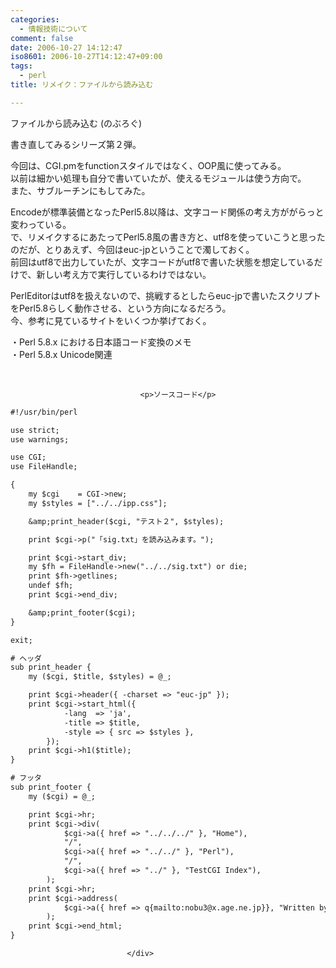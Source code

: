 ```yaml
---
categories:
  - 情報技術について
comment: false
date: 2006-10-27 14:12:47
iso8601: 2006-10-27T14:12:47+09:00
tags:
  - perl
title: リメイク：ファイルから読み込む

---
```


<div class="entry-body">
                                 <p>ファイルから読み込む (のぶろぐ)</p>

<p>書き直してみるシリーズ第２弾。</p>

<p>今回は、CGI.pmをfunctionスタイルではなく、OOP風に使ってみる。<br />
以前は細かい処理も自分で書いていたが、使えるモジュールは使う方向で。<br />
また、サブルーチンにもしてみた。</p>

<p>Encodeが標準装備となったPerl5.8以降は、文字コード関係の考え方ががらっと変わっている。<br />
で、リメイクするにあたってPerl5.8風の書き方と、utf8を使っていこうと思ったのだが、とりあえず、今回はeuc-jpということで濁しておく。<br />前回はutf8で出力していたが、文字コードがutf8で書いた状態を想定しているだけで、新しい考え方で実行しているわけではない。</p>

<p>PerlEditorはutf8を扱えないので、挑戦するとしたらeuc-jpで書いたスクリプトをPerl5.8らしく動作させる、という方向になるだろう。<br />
今、参考に見ているサイトをいくつか挙げておく。</p>

<p>・Perl 5.8.x における日本語コード変換のメモ<br />
・Perl 5.8.x Unicode関連</p>

<p><br /></p>
                              
                                 <p>ソースコード</p>

```default
#!/usr/bin/perl

use strict;
use warnings;

use CGI;
use FileHandle;

{
    my $cgi    = CGI->new;
    my $styles = ["../../ipp.css"];

    &amp;print_header($cgi, "テスト２", $styles);

    print $cgi->p("「sig.txt」を読み込みます。");

    print $cgi->start_div;
    my $fh = FileHandle->new("../../sig.txt") or die;
    print $fh->getlines;
    undef $fh;
    print $cgi->end_div;

    &amp;print_footer($cgi);
}

exit;

# ヘッダ
sub print_header {
    my ($cgi, $title, $styles) = @_;

    print $cgi->header({ -charset => "euc-jp" });
    print $cgi->start_html({
            -lang  => 'ja',
            -title => $title,
            -style => { src => $styles },
        });
    print $cgi->h1($title);
}

# フッタ
sub print_footer {
    my ($cgi) = @_;

    print $cgi->hr;
    print $cgi->div(
            $cgi->a({ href => "../../../" }, "Home"),
            "/",
            $cgi->a({ href => "../../" }, "Perl"),
            "/",
            $cgi->a({ href => "../" }, "TestCGI Index"),
        );
    print $cgi->hr;
    print $cgi->address(
            $cgi->a({ href => q{mailto:nobu3@x.age.ne.jp}}, "Written by Nobu3"),
        );
    print $cgi->end_html;
}
```
                              </div>
    	